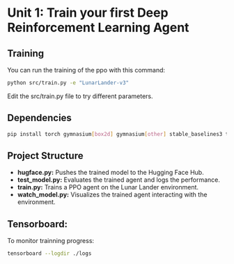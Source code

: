 # Unit 1: Train your first Deep Reinforcement Learning Agent

## Training

You can run the training of the ppo with this command:

```bash
python src/train.py -e "LunarLander-v3"
```

Edit the src/train.py file to try different parameters. 

## Dependencies

```bash
pip install torch gymnasium[box2d] gymnasium[other] stable_baselines3 tensorboard huggingface-hub huggingface-sb3
```

## Project Structure

* **hugface.py:** Pushes the trained model to the Hugging Face Hub.
* **test_model.py:** Evaluates the trained agent and logs the performance.
* **train.py:** Trains a PPO agent on the Lunar Lander environment.
* **watch_model.py:** Visualizes the trained agent interacting with the environment.

## Tensorboard:

To monitor trainning progress:

```bash
tensorboard --logdir ./logs
```
